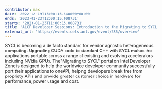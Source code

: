 ```yaml
---
contributor: max
date: '2022-12-19T15:00:15.540000+00:00'
ends: '2023-01-23T12:00:15.008731'
starts: '2023-01-23T11:00:15.008731'
title: 'ALCF Developer Sessions: Introduction to the Migrating to SYCL'
external_url: 'https://events.cels.anl.gov/event/385/overview'
---
```


SYCL is becoming a de facto standard for vendor agnostic heterogeneous computing. Upgrading CUDA code to standard C++
with SYCL makes the applications portable across a range of existing and evolving accelerators including NVidia GPUs.
The"Migrating to SYCL" portal on Intel Developer Zone is designed to help the worldwide developer community successfully
port their applications to oneAPI, helping developers break free from propriety APIs and provide greater customer choice
in hardware for performance, power usage and cost.   

